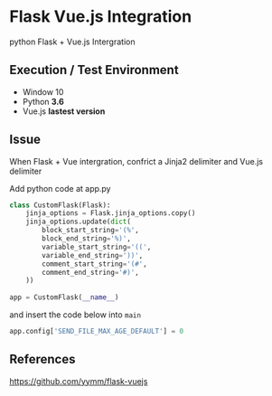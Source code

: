 # Flask Vue.js Integration

python Flask + Vue.js Intergration

## Execution / Test Environment

- Window 10
- Python **3.6**
- Vue.js **lastest version**

## Issue

When Flask + Vue intergration, confrict a Jinja2 delimiter and Vue.js delimiter

Add python code at app.py

```python
class CustomFlask(Flask):
    jinja_options = Flask.jinja_options.copy()
    jinja_options.update(dict(
        block_start_string='(%',
        block_end_string='%)',
        variable_start_string='((',
        variable_end_string='))',
        comment_start_string='(#',
        comment_end_string='#)',
    ))
    
app = CustomFlask(__name__)
```

and insert the code below into ```main```

```python
app.config['SEND_FILE_MAX_AGE_DEFAULT'] = 0
```

## References 

https://github.com/yymm/flask-vuejs

